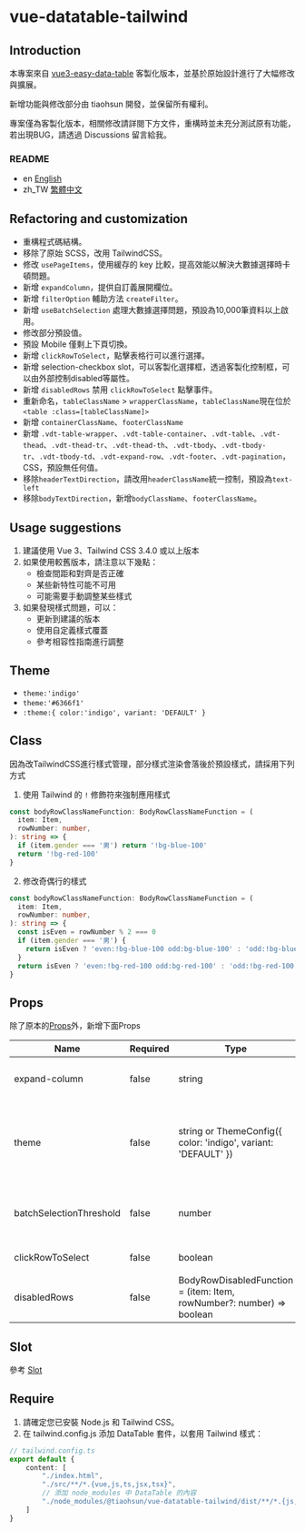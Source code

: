 # vue-datatable-tailwind

## Introduction

本專案來自 [vue3-easy-data-table](https://github.com/HC200ok/vue3-easy-data-table) 客製化版本，並基於原始設計進行了大幅修改與擴展。

新增功能與修改部分由 tiaohsun 開發，並保留所有權利。

專案僅為客製化版本，相關修改請詳閱下方文件，重構時並未充分測試原有功能，若出現BUG，請透過 Discussions 留言給我。

### README

- en [English](README.md)
- zh_TW [繁體中文](README.zh-TW.md)

## Refactoring and customization

- 重構程式碼結構。
- 移除了原始 SCSS，改用 TailwindCSS。
- 修改 `usePageItems`，使用緩存的 key 比較，提高效能以解決大數據選擇時卡頓問題。
- 新增 `expandColumn`，提供自訂義展開欄位。
- 新增 `filterOption` 輔助方法 `createFilter`。
- 新增 `useBatchSelection` 處理大數據選擇問題，預設為10,000筆資料以上啟用。
- 修改部分預設值。
- 預設 Mobile 僅剩上下頁切換。
- 新增 `clickRowToSelect`，點擊表格行可以進行選擇。
- 新增 selection-checkbox slot，可以客製化選擇框，透過客製化控制框，可以由外部控制disabled等屬性。
- 新增 `disabledRows` 禁用 `clickRowToSelect` 點擊事件。
- 重新命名，`tableClassName` > `wrapperClassName`，`tableClassName`現在位於`<table :class=[tableClassName]>`
- 新增 `containerClassName`、`footerClassName`
- 新增 `.vdt-table-wrapper`、`.vdt-table-container`、`.vdt-table`、`.vdt-thead`、`.vdt-thead-tr`、`.vdt-thead-th`、`.vdt-tbody`、`.vdt-tbody-tr`、`.vdt-tbody-td`、`.vdt-expand-row`、`.vdt-footer`、`.vdt-pagination`，CSS，預設無任何值。
- 移除`headerTextDirection`，請改用`headerClassName`統一控制，預設為`text-left`
- 移除`bodyTextDirection`，新增`bodyClassName`、`footerClassName`。

## Usage suggestions

1. 建議使用 Vue 3、Tailwind CSS 3.4.0 或以上版本
2. 如果使用較舊版本，請注意以下幾點：
   - 檢查間距和對齊是否正確
   - 某些新特性可能不可用
   - 可能需要手動調整某些樣式
3. 如果發現樣式問題，可以：
   - 更新到建議的版本
   - 使用自定義樣式覆蓋
   - 參考相容性指南進行調整

## Theme

- `theme:'indigo'`
- `theme:'#6366f1'`
- `:theme:{ color:'indigo', variant: 'DEFAULT' }`

## Class

因為改TailwindCSS進行樣式管理，部分樣式渲染會落後於預設樣式，請採用下列方式

1. 使用 Tailwind 的 `!` 修飾符來強制應用樣式

```typescript
const bodyRowClassNameFunction: BodyRowClassNameFunction = (
  item: Item,
  rowNumber: number,
): string => {
  if (item.gender === '男') return '!bg-blue-100'
  return '!bg-red-100'
}
```

2. 修改奇偶行的樣式

```typescript
const bodyRowClassNameFunction: BodyRowClassNameFunction = (
  item: Item,
  rowNumber: number,
): string => {
  const isEven = rowNumber % 2 === 0
  if (item.gender === '男') {
    return isEven ? 'even:!bg-blue-100 odd:bg-blue-100' : 'odd:!bg-blue-100 even:bg-blue-100'
  }
  return isEven ? 'even:!bg-red-100 odd:bg-red-100' : 'odd:!bg-red-100 even:bg-red-100'
}
```

## Props

除了原本的[Props](https://hc200ok.github.io/vue3-easy-data-table-doc/props/common-props.html)外，新增下面Props

| **Name**                | **Required** | **Type**                                                              | **Default**                             | **Description**                                                |
| ----------------------- | ------------ | --------------------------------------------------------------------- | --------------------------------------- | -------------------------------------------------------------- |
| expand-column           | false        | string                                                                | ‘’                                      | 指定某Column欄位可以擴展 　                                    |
| theme                   | false        | string or ThemeConfig({ color: 'indigo', variant: 'DEFAULT' })        | { color: 'indigo', variant: 'DEFAULT' } | 取代theme-color，可填入 HEX ‘#42b883’，或者Tailwind Color Name |
| batchSelectionThreshold | false        | number                                                                | 10,000                                  | 超過預設值，啟用批次選擇，具有Loading樣式                      |
| clickRowToSelect        | false        | boolean                                                               | false                                   | 點擊列，是否選擇項目                                           |
| disabledRows            | false        | BodyRowDisabledFunction = (item: Item, rowNumber?: number) => boolean | false                                   | 禁止特定行被選取                                               |

## Slot

參考 [Slot](./docs/api/slot.md)

## Require

1. 請確定您已安裝 Node.js 和 Tailwind CSS。
2. 在 tailwind.config.js 添加 DataTable 套件，以套用 Tailwind 樣式：

```TypeScript
// tailwind.config.ts
export default {
    content: [
        "./index.html",
        "./src/**/*.{vue,js,ts,jsx,tsx}",
        // 添加 node_modules 中 DataTable 的內容
        "./node_modules/@tiaohsun/vue-datatable-tailwind/dist/**/*.{js,vue}"
    ]
}
```
